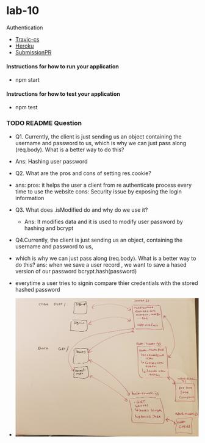# lab-10
Authentication

* [Travic-cs](https://www.travis-ci.com/meron-401n14/lab-10)
* [Heroku](https://lab-10-authentication.herokuapp.com/)
* [SubmissionPR](https://github.com/meron-401n14/lab-10/pull/1)

#### Instructions for how to run your application
  * npm start
#### Instructions for how to test your application
  * npm test



### TODO README Question
  * Q1. Currently, the client is just sending us an object containing the username and password to us, which is why we can just pass along (req.body). What is a better way to do this?

  * Ans: Hashing user password 

  * Q2. What are the pros and cons of setting res.cookie?
  * ans: pros: it helps the user a client from re authenticate process every time to use the website
       cons:  Security issue by exposing the login information 

  * Q3. What does .isModified do and why do we use it?
    * Ans: It modifies data and it is used to modify user password by hashing and bcrypt 

  * Q4.Currently, the client is just sending us an object, containing the username and password to us, 
  *  which is why we can just pass along (req.body). What is a better way to do this?
  ans:  when we save a user record , we want to save a hased version of our password bcrypt.hash(password)
  * everytime a user tries to signin compare thier credentials with the stored hashed password 
  




* ![UML](POST&GET.jpg)






